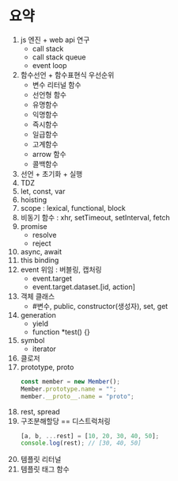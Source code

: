 # 요약

1. js 엔진 + web api 연구
   - call stack
   - call stack queue
   - event loop 
2. 함수선언 + 함수표현식 우선순위
   - 변수 리터널 함수
   - 선언형 함수 
   - 유명함수
   - 익명함수
   - 즉시함수
   - 일급함수
   - 고계함수
   - arrow 함수
   - 콜백함수 
3. 선언 + 초기화 + 실행
4. TDZ
5. let, const, var
6. hoisting
7. scope : lexical, functional, block
8. 비동기 함수 : xhr, setTimeout, setInterval, fetch
9. promise
   - resolve
   - reject 
10. async, await
11. this binding
12. event 위임 : 버블링, 캡처링
    - event.target
    - event.target.dataset.[id, action]
13. 객체 클래스
    - #변수, public, constructor(생성자), set, get
14. generation
    - yield 
    - function *test() {}
15. symbol
    - iterator
16. 클로저
17. prototype, proto
    ```typescript
    const member = new Member();
    Member.prototype.name = "";
    member.__proto__.name = "proto";
    ```
18. rest, spread
19. 구조분해할당 == 디스트럭처링
    ```typescript
    [a, b, ...rest] = [10, 20, 30, 40, 50];
    console.log(rest); // [30, 40, 50]
    ```
20. 템플릿 리터널
21. 템플릿 태그 함수